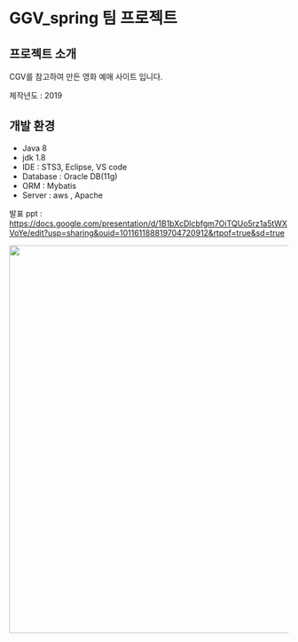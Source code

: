 # GGV_spring 팀 프로젝트

## 프로젝트 소개

CGV를 참고하여 만든 영화 예매 사이트 입니다.

제작년도 : 2019

## 개발 환경
- Java 8 
- jdk 1.8
- IDE : STS3, Eclipse, VS code
- Database : Oracle DB(11g)
- ORM : Mybatis
- Server : aws , Apache

발표 ppt : https://docs.google.com/presentation/d/1B1bXcDlcbfgm7OiTQUo5rz1a5tWXVoYe/edit?usp=sharing&ouid=101161188819704720912&rtpof=true&sd=true

<img src="https://github.com/hwang-yeongil/GGV_spring/assets/71959055/811c83cf-ee7a-4b9e-90d0-286b88d396a6" width="700">
